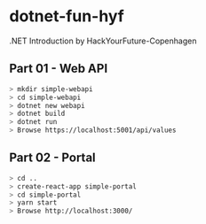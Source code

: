 # dotnet-fun-hyf

.NET Introduction by HackYourFuture-Copenhagen

## Part 01 - Web API

```sh
> mkdir simple-webapi
> cd simple-webapi
> dotnet new webapi
> dotnet build
> dotnet run
> Browse https://localhost:5001/api/values
```

## Part 02 - Portal

```sh
> cd ..
> create-react-app simple-portal
> cd simple-portal
> yarn start
> Browse http://localhost:3000/
```
